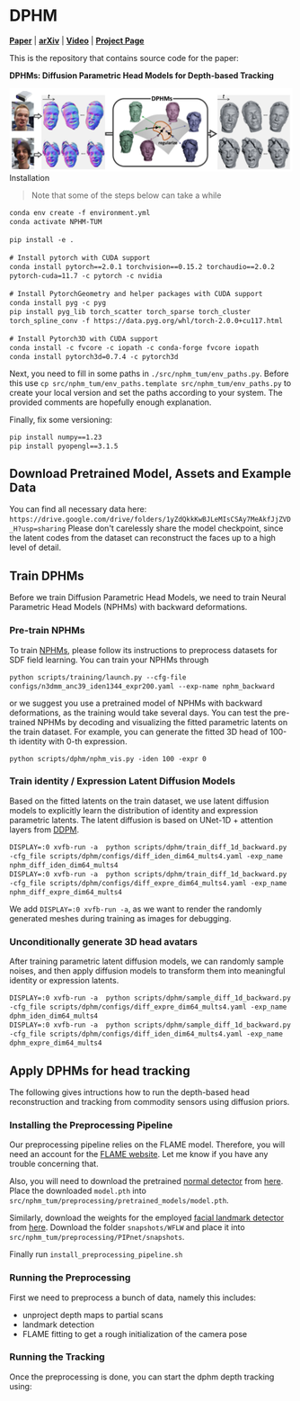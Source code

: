 # DPHM

[**Paper**](https://arxiv.org/abs/2312.01068.pdf) | [**arXiv**](https://arxiv.org/abs/2312.01068.pdf)  | [**Video**](https://www.youtube.com/embed/w_EJ5LDJ7T4) | [**Project Page**](https://tangjiapeng.github.io/projects/DPHMs/) <br>

This is the repository that contains source code for the paper:

**DPHMs: Diffusion Parametric Head Models for Depth-based Tracking**
<div style="text-align: center">
<img src="media/pipeline.png" />
</div
- We present DPHMs, a diffusion parametric head model which is used for robust head reconstruction and expression tracking from monocular depth sequences. 
- Leveraging the DPHM diffusion prior, we effectively constrain the identity and expression codes on the underlying latent manifold when fitting to noisy and partial observations of commodity depth sensors.

## Installation
> Note that some of the steps below can take a while
```
conda env create -f environment.yml   
conda activate NPHM-TUM

pip install -e .

# Install pytorch with CUDA support
conda install pytorch==2.0.1 torchvision==0.15.2 torchaudio==2.0.2 pytorch-cuda=11.7 -c pytorch -c nvidia

# Install PytorchGeometry and helper packages with CUDA support
conda install pyg -c pyg
pip install pyg_lib torch_scatter torch_sparse torch_cluster torch_spline_conv -f https://data.pyg.org/whl/torch-2.0.0+cu117.html

# Install Pytorch3D with CUDA support
conda install -c fvcore -c iopath -c conda-forge fvcore iopath
conda install pytorch3d=0.7.4 -c pytorch3d
```

Next, you need to fill in some paths in `./src/nphm_tum/env_paths.py`.
Before this use `cp src/nphm_tum/env_paths.template src/nphm_tum/env_paths.py` to create your local version and 
set the paths according to your system.
The provided comments are hopefully enough explanation.

Finally, fix some versioning:
```
pip install numpy==1.23
pip install pyopengl==3.1.5
```

## Download Pretrained Model, Assets and Example Data

You can find all necessary data here: `https://drive.google.com/drive/folders/1yZdQkkKwBJLeMIsCSAy7MeAkfJjZVD_H?usp=sharing`
Please don't carelessly share the model checkpoint, since the latent codes from the dataset can reconstruct the faces up to a high level of detail. 

## Train DPHMs

Before we train Diffusion Parametric Head Models, we need to train Neural Parametric Head Models (NPHMs) with backward deformations. 

### Pre-train NPHMs 
To train [NPHMs](https://github.com/SimonGiebenhain/NPHM), please follow its instructions 
to preprocess datasets for SDF field learning.  You can train your NPHMs through
```
python scripts/training/launch.py --cfg-file configs/n3dmm_anc39_iden1344_expr200.yaml --exp-name nphm_backward
```
or we suggest you use a pretrained model of NPHMs with backward deformations, as the training would take several days. You can test the pre-trained NPHMs by decoding and visualizing the fitted parametric latents on the train dataset. For example, you can generate the fitted 3D head of 100-th identity with 0-th expression.
```
python scripts/dphm/nphm_vis.py -iden 100 -expr 0
```

### Train identity / Expression Latent Diffusion Models
Based on the fitted latents on the train dataset, we use latent diffusion models to explicitly learn the distribution of identity and expression parametric latents.
The latent diffusion is based on UNet-1D + attention layers from [DDPM](https://github.com/lucidrains/denoising-diffusion-pytorch/blob/main/denoising_diffusion_pytorch/denoising_diffusion_pytorch_1d.py).
```
DISPLAY=:0 xvfb-run -a  python scripts/dphm/train_diff_1d_backward.py -cfg_file scripts/dphm/configs/diff_iden_dim64_mults4.yaml -exp_name nphm_diff_iden_dim64_mults4
DISPLAY=:0 xvfb-run -a  python scripts/dphm/train_diff_1d_backward.py -cfg_file scripts/dphm/configs/diff_expre_dim64_mults4.yaml -exp_name nphm_diff_expre_dim64_mults4
```
We add ```DISPLAY=:0 xvfb-run -a```, as we want to render the randomly generated meshes during training as images for debugging.

### Unconditionally generate 3D head avatars
After training parametric latent diffusion models, we can randomly sample noises, and then apply diffusion models to transform them into meaningful identity or expression latents.
```
DISPLAY=:0 xvfb-run -a  python scripts/dphm/sample_diff_1d_backward.py  -cfg_file scripts/dphm/configs/diff_expre_dim64_mults4.yaml -exp_name dphm_iden_dim64_mults4 
DISPLAY=:0 xvfb-run -a  python scripts/dphm/sample_diff_1d_backward.py  -cfg_file scripts/dphm/configs/diff_iden_dim64_mults4.yaml -exp_name dphm_expre_dim64_mults4 
```

## Apply DPHMs for head tracking

The following gives intructions how to run the depth-based head reconstruction and tracking from commodity sensors using diffusion priors.

### Installing the Preprocessing Pipeline

Our preprocessing pipeline relies on the FLAME model. Therefore, you will need an account for the [FLAME website](https://flame.is.tue.mpg.de/).
Let me know if you have any trouble concerning that.

Also, you will need to download the pretrained [normal detector](https://github.com/boukhayma/face_normals/tree/5d6f21098b60dd5b43f82525383b2697df6e712b) from [here](https://drive.google.com/file/d/1Qb7CZbM13Zpksa30ywjXEEHHDcVWHju_/edit).
Place the downloaded `model.pth` into `src/nphm_tum/preprocessing/pretrained_models/model.pth`.

Similarly, download the weights for the employed [facial landmark detector](https://github.com/jhb86253817/PIPNet) from [here](https://drive.google.com/drive/folders/17OwDgJUfuc5_ymQ3QruD8pUnh5zHreP2).
Download the folder `snapshots/WFLW` and place it into `src/nphm_tum/preprocessing/PIPnet/snapshots`. 

Finally run `install_preprocessing_pipeline.sh`

### Running the Preprocessing

First we need to preprocess a bunch of data, namely this includes:
- unproject depth maps to partial scans
- landmark detection
- FLAME fitting to get a rough initialization of the camera pose


### Running the Tracking

Once the preprocessing is done, you can start the dphm depth tracking using:


